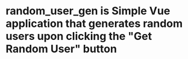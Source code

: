 # random_user_gen is Simple Vue application that generates random users upon clicking the "Get Random User" button
